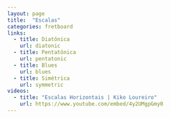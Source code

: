 ```yaml
---
layout: page
title:  "Escalas"
categories: fretboard
links:
  - title: Diatônica
    url: diatonic
  - title: Pentatônica
    url: pentatonic
  - title: Blues
    url: blues
  - title: Simétrica
    url: symmetric
videos:
  - title: "Escalas Horizontais | Kiko Loureiro"
    url: https://www.youtube.com/embed/4y2UMgpGmy0
---
```

